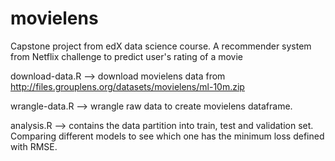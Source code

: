 # movielens
Capstone project from edX data science course. A recommender system from Netflix challenge to predict user's rating of a movie

download-data.R --> download movielens data from http://files.grouplens.org/datasets/movielens/ml-10m.zip

wrangle-data.R --> wrangle raw data to create movielens dataframe.

analysis.R --> contains the data partition into train, test and validation set. Comparing different models to see which one has the minimum loss defined with RMSE.
